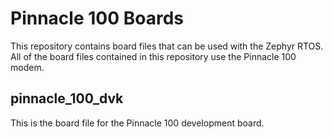 # Pinnacle 100 Boards

This repository contains board files that can be used with the Zephyr RTOS.
All of the board files contained in this repository use the Pinnacle 100 modem.

## pinnacle_100_dvk

This is the board file for the Pinnacle 100 development board.
